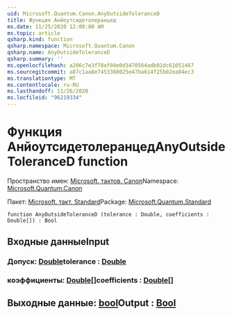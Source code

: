 ```yaml
---
uid: Microsoft.Quantum.Canon.AnyOutsideToleranceD
title: Функция Анйоутсидетолеранцед
ms.date: 11/25/2020 12:00:00 AM
ms.topic: article
qsharp.kind: function
qsharp.namespace: Microsoft.Quantum.Canon
qsharp.name: AnyOutsideToleranceD
qsharp.summary: ''
ms.openlocfilehash: a206c7e3f78af04e0d3470564adb01dc61051467
ms.sourcegitcommit: a87c1aa8e7453360025e47ba614f25b02ea84ec3
ms.translationtype: MT
ms.contentlocale: ru-RU
ms.lasthandoff: 11/26/2020
ms.locfileid: "96219334"
---
```

# <a name="anyoutsidetoleranced-function"></a><span data-ttu-id="fca7a-102">Функция Анйоутсидетолеранцед</span><span class="sxs-lookup"><span data-stu-id="fca7a-102">AnyOutsideToleranceD function</span></span>

<span data-ttu-id="fca7a-103">Пространство имен: [Microsoft. тактов. Canon](xref:Microsoft.Quantum.Canon)</span><span class="sxs-lookup"><span data-stu-id="fca7a-103">Namespace: [Microsoft.Quantum.Canon](xref:Microsoft.Quantum.Canon)</span></span>

<span data-ttu-id="fca7a-104">Пакет: [Microsoft. такт. Standard](https://nuget.org/packages/Microsoft.Quantum.Standard)</span><span class="sxs-lookup"><span data-stu-id="fca7a-104">Package: [Microsoft.Quantum.Standard](https://nuget.org/packages/Microsoft.Quantum.Standard)</span></span>




```qsharp
function AnyOutsideToleranceD (tolerance : Double, coefficients : Double[]) : Bool
```


## <a name="input"></a><span data-ttu-id="fca7a-105">Входные данные</span><span class="sxs-lookup"><span data-stu-id="fca7a-105">Input</span></span>

### <a name="tolerance--double"></a><span data-ttu-id="fca7a-106">Допуск: [Double](xref:microsoft.quantum.lang-ref.double)</span><span class="sxs-lookup"><span data-stu-id="fca7a-106">tolerance : [Double](xref:microsoft.quantum.lang-ref.double)</span></span>




### <a name="coefficients--double"></a><span data-ttu-id="fca7a-107">коэффициенты: [Double](xref:microsoft.quantum.lang-ref.double)[]</span><span class="sxs-lookup"><span data-stu-id="fca7a-107">coefficients : [Double](xref:microsoft.quantum.lang-ref.double)[]</span></span>





## <a name="output--bool"></a><span data-ttu-id="fca7a-108">Выходные данные: [bool](xref:microsoft.quantum.lang-ref.bool)</span><span class="sxs-lookup"><span data-stu-id="fca7a-108">Output : [Bool](xref:microsoft.quantum.lang-ref.bool)</span></span>

